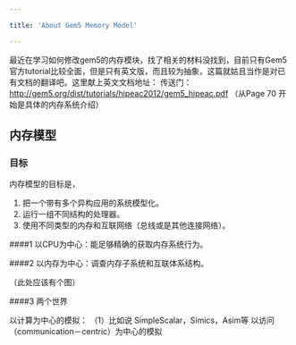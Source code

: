 ```yaml
---

title: 'About Gem5 Memory Model'

---
```


最近在学习如何修改gem5的内存模块，找了相关的材料没找到，目前只有Gem5官方tutorial比较全面，但是只有英文版，而且较为抽象，这篇就姑且当作是对已有文档的翻译吧。这里献上英文文档地址：
传送门：http://gem5.org/dist/tutorials/hipeac2012/gem5_hipeac.pdf
（从Page 70 开始是具体的内存系统介绍）
## 内存模型
### 目标
内存模型的目标是，
1. 把一个带有多个异构应用的系统模型化。
2. 运行一组不同结构的处理器。
3. 使用不同类型的内存和互联网络（总线或是其他连接网络）。

####1 以CPU为中心：能足够精确的获取内存系统行为。

####2 以内存为中心：调查内存子系统和互联体系结构。

（此处应该有个图）

####3 两个世界

以计算为中心的模拟：
（1）比如说 SimpleScalar，Simics，Asim等
以访问（communication－centric）为中心的模拟
